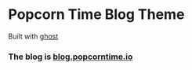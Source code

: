 # Popcorn Time Blog Theme

Built with [ghost](http://ghost.org)

### The blog is [blog.popcorntime.io](http://blog.popcorntime.io/)
